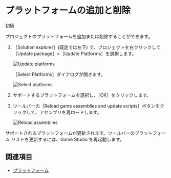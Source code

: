 # プラットフォームの追加と削除

<span class="badge text-bg-primary">初級</span>

プロジェクトのプラットフォームを追加または削除することができます。

1. ［Solution explorer］(既定では左下) で、プロジェクトを右クリックして［Update package］>［Update Platforms］を選択します。

    ![Update platforms](media/update-platforms.png)

   ［Select Platforms］ダイアログが開きます。

    ![Select platforms](media/select-platforms.png)

2. サポートするプラットフォームを選択し、［OK］をクリックします。

3. ツールバーの［Reload game assemblies and update scripts］ボタンをクリックして、アセンブリを再ロードします。

    ![Reload assemblies](media/reload-assemblies.png)

サポートされるプラットフォームが更新されます。ツールバーのプラットフォーム リストを更新するには、Game Studio を再起動します。

## 関連項目

* [プラットフォーム](index.md)
